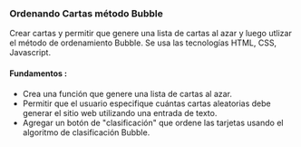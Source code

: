 ### Ordenando Cartas método Bubble
Crear cartas y permitir que genere una lista de cartas al azar y luego utlizar el método de ordenamiento Bubble. Se usa las tecnologías HTML, CSS, Javascript.

 #### Fundamentos :
- Crea una función que genere una lista de cartas al azar.
- Permitir que el usuario especifique cuántas cartas aleatorias debe generar el sitio web utilizando una entrada de texto.
- Agregar un botón de "clasificación" que ordene las tarjetas usando el algoritmo de clasificación Bubble.

